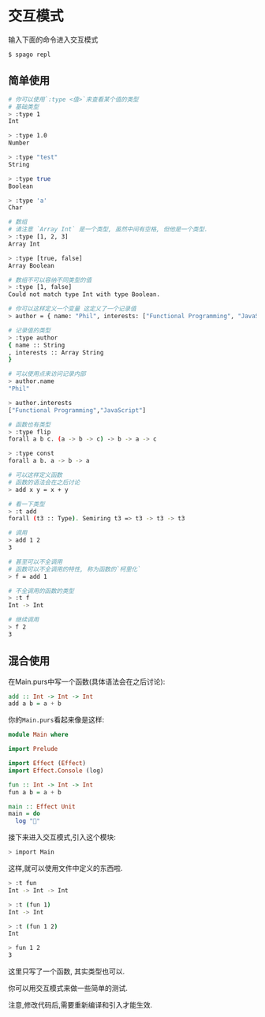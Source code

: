 # 交互模式

输入下面的命令进入交互模式

```shell
$ spago repl
```

## 简单使用

```bash
# 你可以使用`:type <值>`来查看某个值的类型
# 基础类型
> :type 1
Int

> :type 1.0
Number

> :type "test"
String

> :type true
Boolean

> :type 'a'
Char

# 数组
# 请注意 `Array Int` 是一个类型, 虽然中间有空格, 但他是一个类型.
> :type [1, 2, 3]
Array Int

> :type [true, false]
Array Boolean

# 数组不可以容纳不同类型的值
> :type [1, false]
Could not match type Int with type Boolean.

# 你可以这样定义一个变量 这定义了一个记录值
> author = { name: "Phil", interests: ["Functional Programming", "JavaScript"] }

# 记录值的类型
> :type author
{ name :: String
, interests :: Array String
}

# 可以使用点来访问记录内部
> author.name
"Phil"

> author.interests
["Functional Programming","JavaScript"]

# 函数也有类型
> :type flip
forall a b c. (a -> b -> c) -> b -> a -> c

> :type const
forall a b. a -> b -> a

# 可以这样定义函数
# 函数的语法会在之后讨论
> add x y = x + y

# 看一下类型
> :t add
forall (t3 :: Type). Semiring t3 => t3 -> t3 -> t3

# 调用
> add 1 2
3

# 甚至可以不全调用
# 函数可以不全调用的特性, 称为函数的`柯里化`
> f = add 1

# 不全调用的函数的类型
> :t f
Int -> Int

# 继续调用
> f 2
3
```

## 混合使用

在Main.purs中写一个函数(具体语法会在之后讨论):

```haskell
add :: Int -> Int -> Int
add a b = a + b
```

你的`Main.purs`看起来像是这样:

```haskell
module Main where

import Prelude

import Effect (Effect)
import Effect.Console (log)

fun :: Int -> Int -> Int
fun a b = a + b

main :: Effect Unit
main = do
  log "🍝"
```

接下来进入交互模式,引入这个模块:

```bash
> import Main
```

这样,就可以使用文件中定义的东西啦.

```bash
> :t fun     
Int -> Int -> Int

> :t (fun 1)
Int -> Int

> :t (fun 1 2)
Int

> fun 1 2
3
```

这里只写了一个函数, 其实类型也可以.

你可以用交互模式来做一些简单的测试.

注意,修改代码后,需要重新编译和引入才能生效.